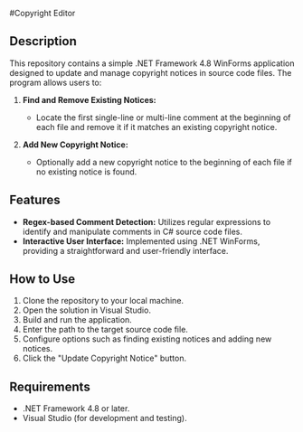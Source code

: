#Copyright Editor

## Description

This repository contains a simple .NET Framework 4.8 WinForms application designed to update and manage copyright notices in source code files. The program allows users to:

1. **Find and Remove Existing Notices:**
   - Locate the first single-line or multi-line comment at the beginning of each file and remove it if it matches an existing copyright notice.

2. **Add New Copyright Notice:**
   - Optionally add a new copyright notice to the beginning of each file if no existing notice is found.

## Features

- **Regex-based Comment Detection:** Utilizes regular expressions to identify and manipulate comments in C# source code files.
- **Interactive User Interface:** Implemented using .NET WinForms, providing a straightforward and user-friendly interface.

## How to Use

1. Clone the repository to your local machine.
2. Open the solution in Visual Studio.
3. Build and run the application.
4. Enter the path to the target source code file.
5. Configure options such as finding existing notices and adding new notices.
6. Click the "Update Copyright Notice" button.

## Requirements

- .NET Framework 4.8 or later.
- Visual Studio (for development and testing).
